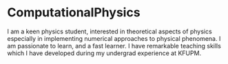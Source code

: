 # ComputationalPhysics
I am a keen physics student, interested in theoretical aspects of physics especially in implementing numerical approaches to physical phenomena.
I am passionate to learn, and a fast learner. I have remarkable teaching skills which I have developed during my undergrad experience at KFUPM.

